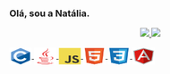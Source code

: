 ### Olá, sou a Natália.
<div align="center">
  <a href="https://github.com/natalialimanogueira">
  <img height="180em" src="https://github-readme-stats.vercel.app/api?username=natalialimanogueira&show_icons=true&theme=dracula&include_all_commits=true&count_private=true"/>
  <img height="180em" src="https://github-readme-stats.vercel.app/api/top-langs/?username=natalialimanogueira&layout=compact&langs_count=7&theme=dracula"/>
</div>
  
  <div style="display: i-nline_block"><br>
  
   <img align="center" alt="Rafa-C" height="30" width="40" src="https://raw.githubusercontent.com/devicons/devicon/master/icons/c/c-original.svg">
   <img align="center" alt="Rafa-Java" height="30" width="40" src="https://raw.githubusercontent.com/devicons/devicon/master/icons/java/java-plain.svg">
   <img align="center" alt="Rafa-Js" height="30" width="40" src="https://raw.githubusercontent.com/devicons/devicon/master/icons/javascript/javascript-original.svg">
   <img align="center" alt="Rafa-HTML" height="30" width="40" src="https://raw.githubusercontent.com/devicons/devicon/master/icons/html5/html5-original.svg">
   <img align="center" alt="Rafa-CSS" height="30" width="40" src="https://raw.githubusercontent.com/devicons/devicon/master/icons/css3/css3-original.svg">
   <img align="center" alt="Rafa-angularjs" height="30" width="40" src="https://raw.githubusercontent.com/devicons/devicon/master/icons/angularjs/angularjs-original.svg">

</div>
